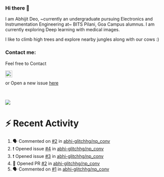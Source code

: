 ### Hi there 👋

I am Abhijit Deo, ~currently an undergraduate pursuing Electronics and Instrumentation Engineering at~ BITS Pilani, Goa Campus alumnus. I am currently exploring Deep learning with medical images.  


I like to climb high trees and explore nearby jungles along with our cows :)
### Contact me:

Feel free to Contact


[<img align="left" alt="Abhijit Deo | Gmail" width="22px" src="https://cdn.jsdelivr.net/npm/simple-icons@v3/icons/gmail.svg" />][gmail]
<br />


 or Open a new issue [here](https://github.com/abhi-glitchhg/abhi-glitchhg/issues)

[gmail]: mailto:f20190041@goa.bits-pilani.ac.in

<br>



![](https://komarev.com/ghpvc/?username=abhi-glitchhg&color=green)


# :zap: Recent Activity

<!--START_SECTION:activity-->
1. 🗣 Commented on [#2](https://github.com/abhi-glitchhg/np_conv/pull/2#issuecomment-1701599853) in [abhi-glitchhg/np_conv](https://github.com/abhi-glitchhg/np_conv)
2. ❗ Opened issue [#4](https://github.com/abhi-glitchhg/np_conv/issues/4) in [abhi-glitchhg/np_conv](https://github.com/abhi-glitchhg/np_conv)
3. ❗ Opened issue [#3](https://github.com/abhi-glitchhg/np_conv/issues/3) in [abhi-glitchhg/np_conv](https://github.com/abhi-glitchhg/np_conv)
4. 💪 Opened PR [#2](https://github.com/abhi-glitchhg/np_conv/pull/2) in [abhi-glitchhg/np_conv](https://github.com/abhi-glitchhg/np_conv)
5. 🗣 Commented on [#1](https://github.com/abhi-glitchhg/np_conv/issues/1#issuecomment-1697511839) in [abhi-glitchhg/np_conv](https://github.com/abhi-glitchhg/np_conv)
<!--END_SECTION:activity-->
